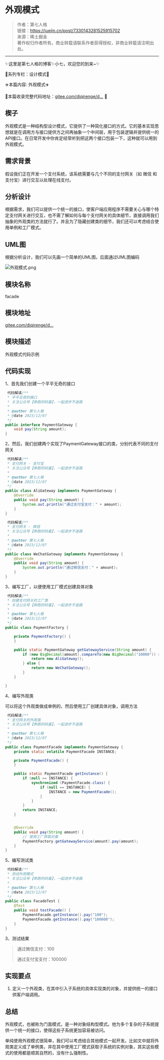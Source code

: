 # 外观模式

> 作者：第七人格               
> 链接：https://juejin.cn/post/7330143281525915702             
> 来源：稀土掘金                  
> 著作权归作者所有。商业转载请联系作者获得授权，非商业转载请注明出处。                    

---------

✨这里是第七人格的博客✨小七，欢迎您的到来~✨

🍅系列专栏：设计模式🍅

✈️本篇内容: 外观模式✈️

🍱本篇收录完整代码地址：[gitee.com/diqirenge/d…](https://link.juejin.cn?target=https%3A%2F%2Fgitee.com%2Fdiqirenge%2Fdesign-pattern "https://gitee.com/diqirenge/design-pattern") 🍱

## 楔子

外观模式是一种结构型设计模式，它提供了一种简化接口的方式。它的基本实现思想就是在调⽤⽅与接⼝提供⽅之间再抽象⼀个中间层，⽤于包装逻辑并提供统一的API接⼝。在日常开发中你肯定经常听到把这两个接⼝包装⼀下，这种就可以用到外观模式。

## 需求背景

假设我们正在开发一个支付系统，该系统需要与几个不同的支付网关（如 微信 和 支付宝）进行交互以处理在线支付。

## 分析设计

根据需求，我们可以提供一个统一的接口，使客户端应用程序不需要关心与哪个特定支付网关进行交互，也不需了解如何与每个支付网关的具体细节，直接调用我们抽象的外观类的方法就行了。并且为了隐藏创建类的细节，我们还可以考虑结合使用单例和工厂模式。

## UML图

根据分析设计，我们可以先画一个简单的UML图，后面通过UML图编码

![外观模式.png](https://p6-juejin.byteimg.com/tos-cn-i-k3u1fbpfcp/6dc2d020a7c848a1a4614d4bbfd4c27d~tplv-k3u1fbpfcp-jj-mark:3024:0:0:0:q75.awebp#?w=1134&h=668&s=29832&e=png&b=1e1f22)

## 模块名称

facade

## 模块地址

[gitee.com/diqirenge/d…](https://link.juejin.cn?target=https%3A%2F%2Fgitee.com%2Fdiqirenge%2Fdesign-pattern%2Ftree%2Fmaster%2Fsrc%2Fmain%2Fjava%2Fcom%2Frun2code%2Fdesign%2Fstructural%2Ffacade "https://gitee.com/diqirenge/design-pattern/tree/master/src/main/java/com/run2code/design/structural/facade")

## 模块描述

外观模式代码示例

## 代码实现

1、首先我们创建一个平平无奇的接口

```java
 代码解读/**
 * 平平无奇的接口
 * 关注公众号【奔跑的码畜】，一起进步不迷路
 *
 * @author 第七人格
 * @date 2023/12/07
 */
public interface PaymentGateway {
    void pay(String amount);
}
```

2、然后，我们创建两个实现了PaymentGateway接口的类，分别代表不同的支付网关

```java
 代码解读/**
 * 支付网关 - 支付宝
 * 关注公众号【奔跑的码畜】，一起进步不迷路
 *
 * @author 第七人格
 * @date 2023/12/07
 */
public class AliGateway implements PaymentGateway {
    @Override
    public void pay(String amount) {
        System.out.println("通过支付宝支付：" + amount);
    }
}
```

```java
 代码解读/**
 * 支付网关 - 微信
 * 关注公众号【奔跑的码畜】，一起进步不迷路
 *
 * @author 第七人格
 * @date 2023/12/07
 */
public class WeChatGateway implements PaymentGateway {
    @Override
    public void pay(String amount) {
        System.out.println("通过微信支付：" + amount);
    }
}
```

3、编写工厂，以便使用工厂模式创建具体对象

```java
 代码解读/**
 * 创建支付网关的工厂类
 * 关注公众号【奔跑的码畜】，一起进步不迷路
 *
 * @author 第七人格
 * @date 2023/12/07
 */
public class PaymentFactory {

    private PaymentFactory() {
    }

    public static PaymentGateway getGatewayService(String amount) {
        if (new BigDecimal(amount).compareTo(new BigDecimal("10000")) > 0) {
            return new AliGateway();
        } else {
            return new WeChatGateway();
        }
    }

}
```

4、编写外观类

可以将这个外观类做成单例的，然后使用工厂创建具体对象，调用方法

```java
 代码解读/**
 * 支付网关的外观类
 * 关注公众号【奔跑的码畜】，一起进步不迷路
 *
 * @author 第七人格
 * @date 2023/12/07
 */
public class PaymentFacade implements PaymentGateway {
    private static volatile PaymentFacade INSTANCE;

    private PaymentFacade() {
    }

    public static PaymentFacade getInstance() {
        if (null == INSTANCE) {
            synchronized (PaymentFacade.class) {
                if (null == INSTANCE) {
                    INSTANCE = new PaymentFacade();
                }
            }
        }
        return INSTANCE;
    }


    @Override
    public void pay(String amount) {
        // 使用工厂获取对象
        PaymentFactory.getGatewayService(amount).pay(amount);
    }
}
```

5、编写测试类

```java
 代码解读/**
 * 测试外观模式
 * 关注公众号【奔跑的码畜】，一起进步不迷路
 *
 * @author 第七人格
 * @date 2023/12/07
 */
public class FacadeTest {
    @Test
    public void testFacade() {
        PaymentFacade.getInstance().pay("100");
        PaymentFacade.getInstance().pay("100000");
    }
}
```

3、测试结果

> 通过微信支付：100
>
> 通过支付宝支付：100000

## 实现要点

1. 定义一个外观类，在其中引入子系统的具体实现类的对象，并提供统一的接口供客户端调用。

## 总结

外观模式，也被称为门面模式，是一种对象结构型模式。他为多个复杂的子系统提供一个统一的接口，使得这些子系统更加容易被访问。

单纯使用外观模式很简单，我们可以考虑结合其他模式一起开发。比如文中就将外观类定义成了单例类，并在其中使用工厂模式获取子系统的实例对象，其实这些模式的使用都是顺其自然的，没有什么强制性。